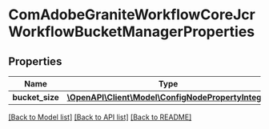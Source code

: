 # ComAdobeGraniteWorkflowCoreJcrWorkflowBucketManagerProperties

## Properties
Name | Type | Description | Notes
------------ | ------------- | ------------- | -------------
**bucket_size** | [**\OpenAPI\Client\Model\ConfigNodePropertyInteger**](ConfigNodePropertyInteger.md) |  | [optional] 

[[Back to Model list]](../README.md#documentation-for-models) [[Back to API list]](../README.md#documentation-for-api-endpoints) [[Back to README]](../README.md)


